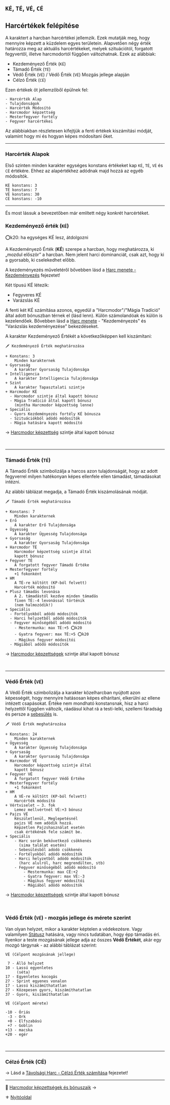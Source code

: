 ## `KÉ`, `TÉ`, `VÉ`, `CÉ`

## Harcértékek felépítése

A karaktert a harcban harcértékei jellemzik. Ezek mutatják meg, hogy mennyire képzett a küzdelem egyes területein. Alapvetően négy érték határozza meg az aktuális harcértékeket, melyek szituációtól, forgatott fegyvertől, illetve harcmodortól függően változhatnak. Ezek az alábbiak:

- Kezdeményező Érték (`KÉ`)
- Támadó Érték (`TÉ`)
- Védő Érték (`VÉ`) / Védő Érték (`VÉ`) Mozgás jellege alapján
- Célzó Érték (`CÉ`)

Ezen értékek öt jellemzőből épülnek fel:

```
- Harcérték Alap
- Tulajdonságok
- Harcérték Módosító
- Harcmodor képzettség
- Mesterfegyver fortély
- Fegyver harcértékei
```

Az alábbiakban részletesen kifejtjük a fenti értékek kiszámítási módját, valamint hogy mi és hogyan képes módosítani őket.

---
### Harcérték Alapok

Első szinten minden karakter egységes konstans értékeket kap `KÉ`, `TÉ`, `VÉ` és `CÉ` értékére. Ehhez az alapértékhez adódnak majd hozzá az egyéb módosítók.

```
KÉ konstans: 3
TÉ konstans: 7
VÉ konstans: 30
CÉ konstans: -10
```

---
És most lássuk a bevezetőben már említett négy konkrét harcértéket.

### Kezdeményező érték (`KÉ`)

⭕k20: ha egységes KÉ lesz, átdolgozni

A Kezdeményező Érték (**KÉ**) szerepe a harcban, hogy meghatározza, ki „mozdul először” a harcban. Nem jelent harci dominanciát, csak azt, hogy ki a gyorsabb, ki cselekedhet előbb.

A kezdeményezés műveletéről bővebben lásd a [Harc menete - Kezdeményezés](064_02_01_kezdemenyezes.md) fejezetet!

Két típusú KÉ létezik:
- Fegyveres KÉ
- Varázslás KÉ

A fenti két KÉ számítása azonos, egyedül a "Harcmodor"/"Mágia Tradíció" által adott bónuszban térnek el (lásd lenn). Külön számolandóak és külön is kezelendőek. Bővebben lásd a [Harc menete](064_02_00_harc_menete_reszletes.md#kezdeményezés) - "Kezdeményezés" és "Varázslás kezdeményezése" bekezdéseket.

A karakter Kezdeményező Értékét a következőképpen kell kiszámítani:

```
🗡️ Kezdeményező Érték meghatározása

+ Konstans: 3
    Minden karakternek
+ Gyorsaság
    A karakter Gyorsaság Tulajdonsága
+ Intelligencia
    A karakter Intelligencia Tulajdonsága
+ Szint
    A karakter Tapasztalati szintje
+ Harcmodor KÉ
  - Harcmodor szintje által kapott bónusz
  - Mágia Tradíció által kapott bónusz
    (mintha Harcmodor képzettség lenne)
+ Speciális
  - Gyors Kezdeményezés fortély KÉ bónusza
  - Szituációkból adódó módosítók
  - Mágia hatására kapott módosító
```

→ [Harcmodor képzettség](https://github.com/kaktusztea/szilankrpg/blob/master/md/062_02_harcmodor_kepzettsegek_es_bonuszaik.md) szintje által kapott bónusz

<br />

---
### Támadó Érték (`TÉ`)

A Támadó Érték szimbolizálja a harcos azon tulajdonságát, hogy az adott fegyverrel milyen hatékonyan képes ellenfele ellen támadást, támadásokat intézni.

Az alábbi táblázat megadja, a Támadó Érték kiszámolásának módját.

```
🗡️ Támadó Érték meghatározása

+ Konstans: 7  
    Minden karakternek  
+ Erő  
    A karakter Erő Tulajdonsága  
+ Ügyesség  
    A karakter Ügyesség Tulajdonsága  
+ Gyorsaság  
    A karakter Gyorsaság Tulajdonsága  
+ Harcmodor TÉ  
    Harcmodor képzettség szintje által
    kapott bónusz
+ Fegyver TÉ  
    A forgatott fegyver Támadó Értéke  
+ Mesterfegyver fortély  
    +1 fokonként  
+ HM  
    A TÉ-re költött (KP-ból felvett)
    Harcérték módosító  
+ Plusz támadás levonása  
    A 2. támadástól kezdve minden támadás
    fixen TÉ:-4 levonással történik
    (nem halmozódik!)  
+ Speciális  
  - Fortélyokból adódó módosítók  
  - Harci helyzetből adódó módosítók  
  - Fegyver minőségéből adódó módosító  
    - Mestermunka: max TÉ:+5 ⭕k20  
    - Gyatra fegyver: max TÉ:+5 ⭕k20  
    - Mágikus fegyver módosítói  
  - Mágiából adódó módosítók
```

→ [Harcmodor képzettségek](062_02_harcmodor_kepzettsegek_es_bonuszaik.md) szintje által kapott bónusz

<br />

---
### Védő Érték (`VÉ`)

A Védő Érték szimbolizálja a karakter közelharcban nyújtott azon képességét, hogy mennyire hatásosan képes elhárítani, elkerülni az ellene intézett csapásokat. Értéke nem mondható konstansnak, hisz a harci helyzettől függően változik, ráadásul kihat rá a testi-lelki, szellemi fáradság és persze a [sebesülés](061_03_sebesules.md) is.

```
🗡️ Védő Érték meghatározása

+ Konstans: 24  
    Minden karakternek
+ Ügyesség  
    A karakter Ügyesség Tulajdonsága
+ Gyorsaság  
    A karakter Gyorsaság Tulajdonsága   
+ Harcmodor VÉ  
    Harcmodor képzettség szintje által
    kapott bónusz
+ Fegyver VÉ  
    A forgatott fegyver Védő Értéke
+ Mesterfegyver fortély  
    +1 fokonként   
+ HM  
    A VÉ-re költött (KP-ból felvett)
    Harcérték módosító
+ Vértviselet – 3. fok  
    Lemez mellvértnél VÉ:+3 bónusz
+ Pajzs VÉ
    Készületlenül, Meglepetésnél
    pajzs VÉ nem adódik hozzá.
    Képzetlen Pajzshasználat esetén
    csak értékének fele számít be.
+ Speciális
    - Harc során bekövetkező csökkenés
      (sima találat esetén)
    - Sebesülésből adódó csökkenés
    - Fortélyokból adódó módosítók
    - Harci helyzetből adódó módosítók
      (harc alulról, harc megrendülten, stb)
    - Fegyver minőségéből adódó módosító
        - Mestermunka: max CÉ:+2
        - Gyatra fegyver: max VÉ:-3
        - Mágikus fegyver módosítói
        - Mágiából adódó módosítók
```

→ [Harcmodor képzettségek](062_02_harcmodor_kepzettsegek_es_bonuszaik.md) szintje által kapott bónusz

<br />

### Védő Érték (`VÉ`) - mozgás jellege és mérete szerint

Van olyan helyzet, mikor a karakter képtelen a védekezésre. Vagy valamilyen [Státusz](082_statuszok.md) hatására, vagy nincs tudatában, hogy épp támadás éri. Ilyenkor a teste mozgásának jellege adja az összes **Védő Értékét**, akár egy mozgó tárgynak - az alábbi táblázat szerint:

```
VÉ (Célpont mozgásának jellege)

 7 - Álló helyzet
10 - Lassú egyenletes
     (séta)  
17 - Egyenletes kocogás  
27 - Sprint egyenes vonalon
17 - Lassú kiszámíthatatlan  
27 - Közepesen gyors, kiszámíthatatlan  
37 - Gyors, kiszámíthatatlan  
```

```
VÉ (Célpont mérete)

-10 - Óriás
 -3 - Ork
 +0 - Elfszabású
 +7 - Goblin
+13 - macska
+20 - egér
```

<br />

---
### Célzó Érték (CÉ)

→ Lásd a [Távolsági Harc - Célzó Érték számítása](071_tavharc_ce.md) fejezetet!

---

🔗 [Harcmodor képzettségek és bónuszaik](062_02_harcmodor_kepzettsegek_es_bonuszaik.md) →

⚜️ [Nyitóoldal](start.md#6-harcrendszer-%EF%B8%8F)
